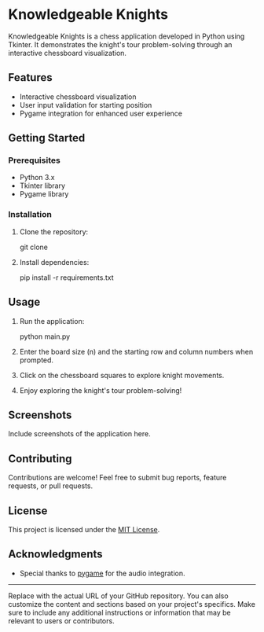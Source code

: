 # Knowledgeable Knights

Knowledgeable Knights is a chess application developed in Python using Tkinter. It demonstrates the knight's tour problem-solving through an interactive chessboard visualization.

## Features
- Interactive chessboard visualization
- User input validation for starting position
- Pygame integration for enhanced user experience

## Getting Started
### Prerequisites
- Python 3.x
- Tkinter library
- Pygame library

### Installation
1. Clone the repository:
   
   git clone <repository-url>
   
2. Install dependencies:
   
   pip install -r requirements.txt
   

## Usage
1. Run the application:
   
   python main.py
   
2. Enter the board size (n) and the starting row and column numbers when prompted.
3. Click on the chessboard squares to explore knight movements.
4. Enjoy exploring the knight's tour problem-solving!

## Screenshots
Include screenshots of the application here.

## Contributing
Contributions are welcome! Feel free to submit bug reports, feature requests, or pull requests.

## License
This project is licensed under the [MIT License](LICENSE).

## Acknowledgments
- Special thanks to [pygame](https://www.pygame.org/) for the audio integration.

---

Replace <repository-url> with the actual URL of your GitHub repository. You can also customize the content and sections based on your project's specifics. Make sure to include any additional instructions or information that may be relevant to users or contributors.
